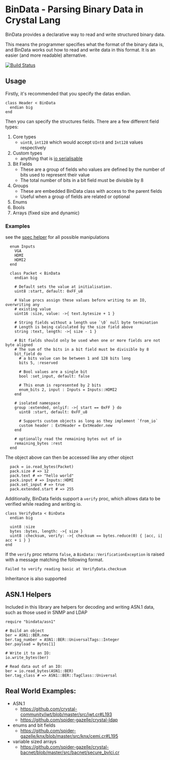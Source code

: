 # BinData - Parsing Binary Data in Crystal Lang

BinData provides a declarative way to read and write structured binary data.

This means the programmer specifies what the format of the binary data is, and BinData works out how to read and write data in this format. It is an easier (and more readable) alternative.

[![Build Status](https://github.com/spider-gazelle/bindata/actions/workflows/CI.yml/badge.svg?branch=master)](https://github.com/spider-gazelle/bindata/actions/workflows/CI.yml)


## Usage

Firstly, it's recommended that you specify the datas endian.

```crystal
class Header < BinData
  endian big
end
```

Then you can specify the structures fields. There are a few different field types:

1. Core types
   * `uint8`, `int128` which would accept `UInt8` and `Int128` values respectively
2. Custom types
   * anything that is [io serialisable](https://crystal-lang.org/api/0.27.2/IO.html#write_bytes%28object%2Cformat%3AIO%3A%3AByteFormat%3DIO%3A%3AByteFormat%3A%3ASystemEndian%29-instance-method)
3. Bit Fields
   * These are a group of fields who values are defined by the number of bits used to represent their value
   * The total number of bits in a bit field must be divisible by 8
4. Groups
   * These are embedded BinData class with access to the parent fields
   * Useful when a group of fields are related or optional
5. Enums
6. Bools
6. Arrays (fixed size and dynamic)


### Examples

see the [spec helper](https://github.com/spider-gazelle/bindata/blob/master/spec/helper.cr) for all possible manipulations

```crystal
  enum Inputs
    VGA
    HDMI
    HDMI2
  end

  class Packet < BinData
    endian big

    # Default sets the value at initialisation.
    uint8 :start, default: 0xFF_u8

    # Value procs assign these values before writing to an IO, overwriting any
    # existing value
    uint16 :size, value: ->{ text.bytesize + 1 }

    # String fields without a length use `\0` null byte termination
    # Length is being calculated by the size field above
    string :text, length: ->{ size - 1 }

    # Bit fields should only be used when one or more fields are not byte aligned
    # The sum of the bits in a bit field must be divisible by 8
    bit_field do
      # a bits value can be between 1 and 128 bits long
      bits 5, :reserved

      # Bool values are a single bit
      bool :set_input, default: false

      # This enum is represented by 2 bits
      enum_bits 2, input : Inputs = Inputs::HDMI2
    end

    # isolated namespace
    group :extended, onlyif: ->{ start == 0xFF } do
      uint8 :start, default: 0xFF_u8

      # Supports custom objects as long as they implement `from_io`
      custom header : ExtHeader = ExtHeader.new
    end

    # optionally read the remaining bytes out of io
    remaining_bytes :rest
  end
```

The object above can then be accessed like any other object

```crystal
  pack = io.read_bytes(Packet)
  pack.size # => 12
  pack.text # => "hello world"
  pack.input # => Inputs::HDMI
  pack.set_input # => true
  pack.extended.start # => 255
```

Additionally, BinData fields support a `verify` proc, which allows data to be verified while reading and writing io.

```crystal
class VerifyData < BinData
  endian big

  uint8 :size
  bytes :bytes, length: ->{ size }
  uint8 :checksum, verify: ->{ checksum == bytes.reduce(0) { |acc, i| acc + i } }
end
```

If the `verify` proc returns `false`, a `BinData::VerificationException` is raised with a message matching the following format.

```
Failed to verify reading basic at VerifyData.checksum
```

Inheritance is also supported


## ASN.1 Helpers

Included in this library are helpers for decoding and writing ASN.1 data, such as those used in SNMP and LDAP

```crystal
require "bindata/asn1"

# Build an object
ber = ASN1::BER.new
ber.tag_number = ASN1::BER::UniversalTags::Integer
ber.payload = Bytes[1]

# Write it to an IO:
io.write_bytes(ber)

# Read data out of an IO:
ber = io.read_bytes(ASN1::BER)
ber.tag_class # => ASN1::BER::TagClass::Universal

```


## Real World Examples:

* ASN.1
  * https://github.com/crystal-community/jwt/blob/master/src/jwt.cr#L193
  * https://github.com/spider-gazelle/crystal-ldap
* enums and bit fields
  * https://github.com/spider-gazelle/knx/blob/master/src/knx/cemi.cr#L195
* variable sized arrays
  * https://github.com/spider-gazelle/crystal-bacnet/blob/master/src/bacnet/secure_bvlci.cr
